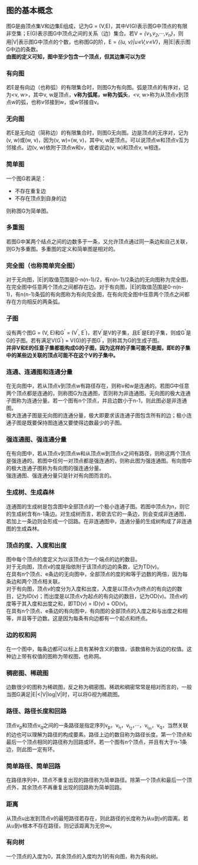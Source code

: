 ## 图的基本概念  
图G是由顶点集V和边集E组成，记为G = (V,E)，其中V(G)表示图G中顶点的有限非空集；E(G)表示图G中顶点之间的关系（边）集合。若V = *{v<sub>1</sub>,v<sub>2</sub>,···,v<sub>n</sub>}*，则用|V|表示图G中顶点的个数，也称图G的阶，E = *{(u, v)|u∊V,v∊V}*，用|E|表示图G中边的条数。  
**由图的定义可知，图中至少包含一个顶点，但其边集可以为空**  
### 有向图  
若E是有向边（也称弧）的有限集合时，则图G为有向图。弧是顶点的有序对，记为<v, w>，其中v, w是顶点，**v称为弧尾，w称为弧头**，<v, w>称为从顶点v到顶点w的弧，也称v邻接到w，或w邻接自v。  

### 无向图  
若E是无向边（简称边）的有限集合时，则图G无向图。边是顶点的无序对，记为(v, w)或(w, v)，因为(v, w)=(w, v)，其中v, w是顶点。可以说顶点w和顶点v互为邻接点。边(v, w)依附于顶点w和v，或者说边(v, w)和顶点v, w相连。  

### 简单图  
一个图G若满足：  
+ 不存在重复边  
+ 不存在顶点到自身的边  

则称图G为简单图。  

### 多重图  
若图G中某两个结点之间的边数多于一条，又允许顶点通过同一条边和自己关联，则G为多重图。多重图的定义和简单图是相对的。  

### 完全图（也称简单完全图）  
对于无向图，|E|的取值范围是0-n(n-1)/2，有n(n-1)/2条边的无向图称为完全图，在完全图中任意两个顶点之间都存在边。对于有向图，|E|的取值范围是0-n(n-1)，有n(n-1)条弧的有向图称为有向完全图，在有向完全图中任意两个顶点之间都存在方向相反的两条弧。  

### 子图  
设有两个图G = (V, E)和G<sup>'</sup> = (V<sup>'</sup>, E<sup>'</sup>)，若V<sup>'</sup>是V的子集，且E<sup>'</sup>是E的子集，则成G<sup>'</sup>是G的子图。若有满足V(G<sup>'</sup>) = V(G)的子图G<sup>'</sup>，则称其为G的生成子图。  
**并非V和E的任意子集都能构成G的子图，因为这样的子集可能不是图，即E的子集中的某些边关联的顶点可能不在这个V的子集中。**  

### 连通、连通图和连通分量  
在无向图中，若从顶点v到顶点w有路径存在，则称v和w是连通的。若图G中任意两个顶点都是连通的，则称图G为连通图，否则称为非连通图。无向图的极大连通子图称为连通分量。若一个图有n个顶点，并且边数小于n-1，则此图必是非连通图。  
极大连通子图是无向图的连通分量，极大即要求该连通子图包含所有的边；极小连通子图是既要保持图连通又要使得边数最少的子图。  

### 强连通图、强连通分量  
在有向图中，若从顶点v到顶点w和从顶点w到顶点v之间有路径，则称这两个顶点是强连通的。若图中任何一对顶点都是强连通的，则称此图为强连通图。有向图中的极大连通子图称为有向图的强连通分量。  
强连通图、强连通分量只是针对有向图而言的。  

### 生成树、生成森林  
连通图的生成树是包含图中全部顶点的一个极小连通子图。若图中顶点为n，则它的生成树含有n-1条边。对生成树而言，若砍去它的一条边，则会变成非连通图，若加上一条边则会形成一个回路。在非连通图中，连通分量的生成树构成了非连通图的生成森林。  

### 顶点的度、入度和出度  
图中每个顶点的度定义为以该顶点为一个端点的边的数目。  
对于无向图，顶点v的度是指依附于该顶点的边的条数，记为TD(v)。  
在具有n个顶点、e条边的无向图中，全部顶点的度的和等于边数的两倍，因为每条边和两个顶点相关联。  
对于有向图，顶点v的度分为入度和出度，入度是以顶点v为终点的有向边的数目，记为ID(v)；而出度是以顶点v为起点的有向边的数目，记为OD(v)。顶点v的度等于其入度和出度之和，即TD(v) = ID(v) + OD(v)。  
在具有n个顶点、e条边的有向图中，有向图的全部顶点的入度之和与出度之和相等，并且等于边数。这是因为每条有向边都有一个起点和终点。  

### 边的权和网  
在一个图中，每条边都可以标上具有某种含义的数值，该数值称为该边的权值。这种边上带有权值的图称为带权图，也称网。  

### 稠密图、稀疏图  
边数很少的图称为稀疏图，反之称为稠密图。稀疏和稠密常常是相对而言的，一般当图G满足|E|<|V|log|V|时，可以将G视为稀疏图。  

### 路径、路径长度和回路  
顶点v<sub>p</sub>和顶点v<sub>q</sub>之间的一条路径是指定序列v<sub>p</sub>，v<sub>i<sub>1</sub></sub>，v<sub>i<sub>2</sub></sub>，···，v<sub>i<sub>m</sub></sub>，v<sub>q</sub>，当然关联的边也可以理解为路径的构成要素。路径上边的数目称为路径长度。第一个顶点和最后一个顶点相同的路径称为回路或环。若一个图有n个顶点，并且有大于n-1条边，则此图一定有环。  

### 简单路径、简单回路  
在路径序列中，顶点不重复出现的路径称为简单路径。除第一个顶点和最后一个顶点外，其余顶点不再重复出现的回路称为简单回路。  

### 距离  
从顶点u出发到顶点v的最短路径若存在，则此路径的长度称为从u到v的距离。若从u到v根本不存在路径，则记该距离为无穷∞。  

### 有向树  
一个顶点的入度为0，其余顶点的入度均为1的有向图，称为有向树。  